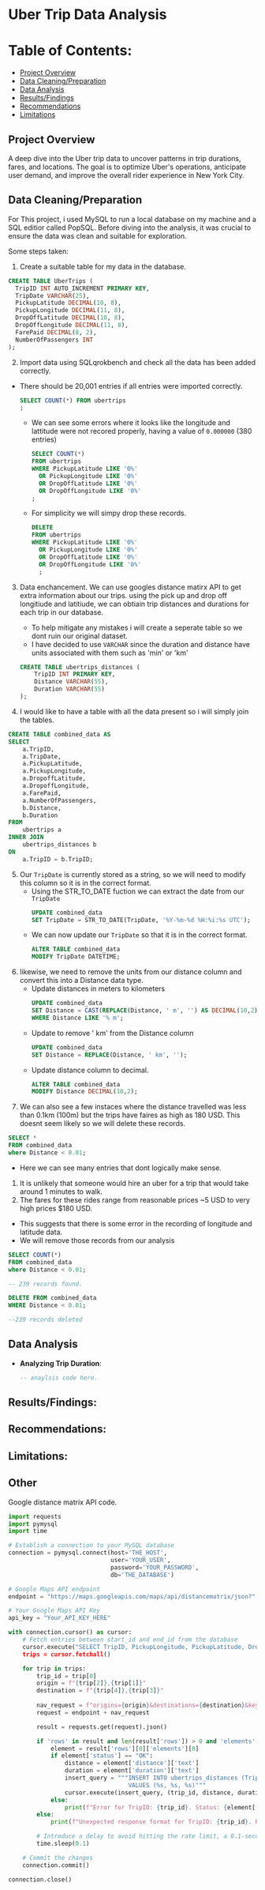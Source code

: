 # Uber Trip Data Analysis

# Table of Contents:
- [Project Overview](#project-overview)
- [Data Cleaning/Preparation](#data-cleaningpreparation)
- [Data Analysis](#data-analysis)
- [Results/Findings](#resultsfindings)
- [Recommendations](#recommendations)
- [Limitations](#limitations)

## Project Overview
A deep dive into the Uber trip data to uncover patterns in trip durations, fares, and locations. The goal is to optimize Uber's operations, anticipate user demand, and improve the overall rider experience in New York City.

## Data Cleaning/Preparation

For This project, i used MySQL to run a local database on my machine and a SQL editior called PopSQL.
Before diving into the analysis, it was crucial to ensure the data was clean and suitable for exploration.

Some steps taken:

1. Create a suitable table for my data in the database.
  ```sql
  CREATE TABLE UberTrips (
    TripID INT AUTO_INCREMENT PRIMARY KEY,
    TripDate VARCHAR(25), 
    PickupLatitude DECIMAL(10, 8),
    PickupLongitude DECIMAL(11, 8),
    DropOffLatitude DECIMAL(10, 8),
    DropOffLongitude DECIMAL(11, 8),
    FarePaid DECIMAL(8, 2),
    NumberOfPassengers INT
  );
  ```
2. Import data using SQLqrokbench and check all the data has been added correctly.
  - There should be 20,001 entries if all entries were imported correctly.
    
    
      ```sql
      SELECT COUNT(*) FROM ubertrips
      ;
      ```
     - We can see some errors where it looks like the longitude and lattitude were not recored properly, having a value of `0.000000` (380 entries)       
        ```sql
        SELECT COUNT(*) 
        FROM ubertrips 
        WHERE PickupLatitude LIKE '0%'
          OR PickupLongitude LIKE '0%'
          OR DropOffLatitude LIKE '0%'
          OR DropOffLongitude LIKE '0%'
        ;
        ```
      - For simplicity we will simpy drop these records.
        ```sql
        DELETE  
        FROM ubertrips
        WHERE PickupLatitude LIKE '0%'
          OR PickupLongitude LIKE '0%'
          OR DropOffLatitude LIKE '0%'
          OR DropOffLongitude LIKE '0%'
          ;
        ```
3. Data enchancement. We can use googles distance matirx API to get extra information about our trips. using the pick up and drop off longitiude and latitiude, we can obtiain trip distances and durations for each trip in our database.
    - To help mitigate any mistakes i will create a seperate table so we dont ruin our original dataset.
    - I have decided to use `VARCHAR` since the duration and distance have units associated with them such as 'min' or 'km'
    
    ```sql
    CREATE TABLE ubertrips_distances (
        TripID INT PRIMARY KEY,
        Distance VARCHAR(55),
        Duration VARCHAR(55)
    );
    ```

4. I would like to have a table with all the data present so i will simply join the tables.
```sql
CREATE TABLE combined_data AS
SELECT 
    a.TripID,
    a.TripDate,
    a.PickupLatitude,
    a.PickupLongitude,
    a.DropoffLatitude,
    a.DropoffLongitude,
    a.FarePaid,
    a.NumberOfPassengers,
    b.Distance,
    b.Duration
FROM 
    ubertrips a
INNER JOIN 
    ubertrips_distances b
ON 
    a.TripID = b.TripID;
```

5. Our `TripDate` is currently stored as a string, so we will need to modify this column so it is in the correct format.
    - Using the STR_TO_DATE fuction we can extract the date from our `TripDate`
      ```sql
      UPDATE combined_data 
      SET TripDate = STR_TO_DATE(TripDate, '%Y-%m-%d %H:%i:%s UTC');
      ```
    - We can now update our `TripDate` so that it is in the correct format.
      ```sql
      ALTER TABLE combined_data
      MODIFY TripDate DATETIME;
      ```
6. likewise, we need to remove the units from our distance column and convert this into a Distance data type.
    - Update distances in meters to kilometers
      ```sql
      UPDATE combined_data
      SET Distance = CAST(REPLACE(Distance, ' m', '') AS DECIMAL(10,2)) / 1000
      WHERE Distance LIKE '% m';
      ```
    - Update to remove ' km' from the Distance column
      ```sql
      UPDATE combined_data
      SET Distance = REPLACE(Distance, ' km', '');
      ```
    - Update distance column to decimal.
      ```sql
      ALTER TABLE combined_data
      MODIFY Distance DECIMAL(10,2);
      ```
7. We can also see a few instaces where the distance travelled was less than 0.1km (100m) but the trips have faires as high as 180 USD. This doesnt seem likely so we will delete these records.
```sql
SELECT *
FROM combined_data
where Distance < 0.01;
```
- Here we can see many entries that dont logically make sense.
1. It is unlikely that someone would hire an uber for a trip that would take around 1 minutes to walk. 
2. The fares for these rides range from reasonable prices ~5 USD to very high prices $180 USD.
- This suggests that there is some error in the recording of longitude and latitude data.
- We will remove those records from our analysis
```sql
SELECT COUNT(*)
FROM combined_data
where Distance < 0.01;

-- 239 records found.

DELETE FROM combined_data
WHERE Distance < 0.01;

--239 records deleted
```
## Data Analysis

- **Analyzing Trip Duration**:
  ```sql
  -- anaylsis code here.

## Results/Findings: 

## Recommendations:

## Limitations:

## Other

Google distance matrix API code.
```python
import requests
import pymysql
import time

# Establish a connection to your MySQL database
connection = pymysql.connect(host='THE_HOST',
                             user='YOUR_USER',
                             password='YOUR_PASSWORD',
                             db='THE_DATABASE')

# Google Maps API endpoint
endpoint = "https://maps.googleapis.com/maps/api/distancematrix/json?"

# Your Google Maps API Key
api_key = "Your_API_KEY_HERE"

with connection.cursor() as cursor:
    # Fetch entries between start_id and end_id from the database
    cursor.execute("SELECT TripID, PickupLongitude, PickupLatitude, DropoffLongitude, DropoffLatitude FROM ubertrips)
    trips = cursor.fetchall()

    for trip in trips:
        trip_id = trip[0]
        origin = f"{trip[2]},{trip[1]}" 
        destination = f"{trip[4]},{trip[3]}" 
        
        nav_request = f"origins={origin}&destinations={destination}&key={api_key}"
        request = endpoint + nav_request

        result = requests.get(request).json()

        if 'rows' in result and len(result['rows']) > 0 and 'elements' in result['rows'][0] and len(result['rows'][0]['elements']) > 0:
            element = result['rows'][0]['elements'][0]
            if element['status'] == "OK":
                distance = element['distance']['text']
                duration = element['duration']['text']
                insert_query = """INSERT INTO ubertrips_distances (TripID, Distance, Duration) 
                                  VALUES (%s, %s, %s)"""
                cursor.execute(insert_query, (trip_id, distance, duration))
            else:
                print(f"Error for TripID: {trip_id}. Status: {element['status']}")
        else:
            print(f"Unexpected response format for TripID: {trip_id}. Response: {result}")

        # Introduce a delay to avoid hitting the rate limit, a 0.1-second delay:
        time.sleep(0.1)

    # Commit the changes
    connection.commit()

connection.close()
```


